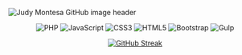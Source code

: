 <img src="https://montesajudy.com/img-storage/d8-cropped.jpg" alt="Judy Montesa GitHub image header"><br>

<div align=center>

![PHP](https://img.shields.io/badge/php-%23777BB4.svg?style=for-the-badge&logo=php&logoColor=white) ![JavaScript](https://img.shields.io/badge/javascript-%23323330.svg?style=for-the-badge&logo=javascript&logoColor=%23F7DF1E) ![CSS3](https://img.shields.io/badge/css3-%231572B6.svg?style=for-the-badge&logo=css3&logoColor=white) ![HTML5](https://img.shields.io/badge/html5-%23E34F26.svg?style=for-the-badge&logo=html5&logoColor=white) ![Bootstrap](https://img.shields.io/badge/bootstrap-%23563D7C.svg?style=for-the-badge&logo=bootstrap&logoColor=white) ![Gulp](https://img.shields.io/badge/GULP-%23CF4647.svg?style=for-the-badge&logo=gulp&logoColor=white)<br/>

[![GitHub Streak](https://streak-stats.demolab.com?user=montesajudy&hide_border=true&currStreakNum=0B4469&sideNums=2E71A0)](https://git.io/streak-stats)

</div>
